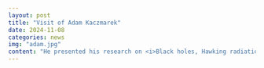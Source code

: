 ```yaml
---
layout: post
title: "Visit of Adam Kaczmarek"
date: 2024-11-08
categories: news
img: "adam.jpg"
content: "He presented his research on <i>Black holes, Hawking radiation and quantum measures.</i><be><br>dadssad"
---
```





